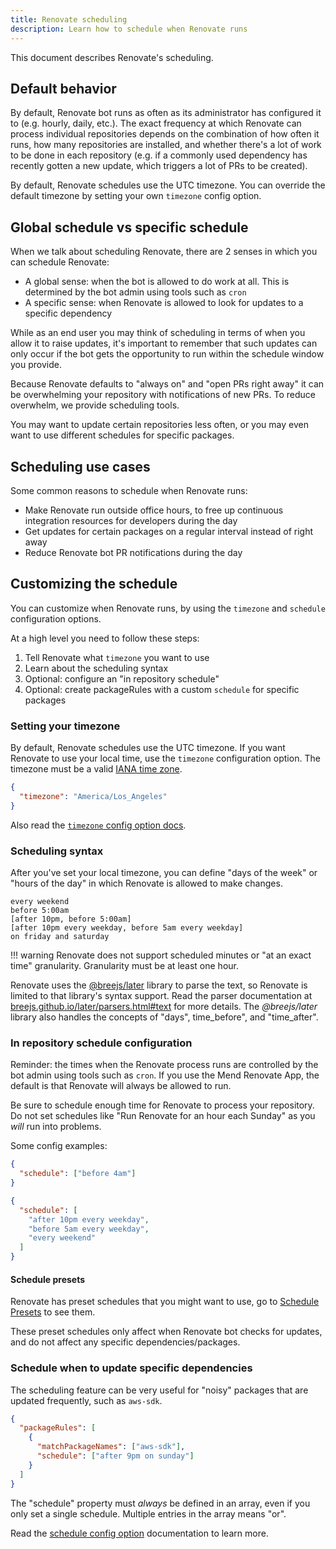 ```yaml
---
title: Renovate scheduling
description: Learn how to schedule when Renovate runs
---
```


This document describes Renovate's scheduling.

## Default behavior

By default, Renovate bot runs as often as its administrator has configured it to (e.g. hourly, daily, etc.).
The exact frequency at which Renovate can process individual repositories depends on the combination of how often it runs, how many repositories are installed, and whether there's a lot of work to be done in each repository (e.g. if a commonly used dependency has recently gotten a new update, which triggers a lot of PRs to be created).

By default, Renovate schedules use the UTC timezone.
You can override the default timezone by setting your own `timezone` config option.

## Global schedule vs specific schedule

When we talk about scheduling Renovate, there are 2 senses in which you can schedule Renovate:

- A global sense: when the bot is allowed to do work at all. This is determined by the bot admin using tools such as `cron`
- A specific sense: when Renovate is allowed to look for updates to a specific dependency

While as an end user you may think of scheduling in terms of when you allow it to raise updates, it's important to remember that such updates can only occur if the bot gets the opportunity to run within the schedule window you provide.

Because Renovate defaults to "always on" and "open PRs right away" it can be overwhelming your repository with notifications of new PRs.
To reduce overwhelm, we provide scheduling tools.

You may want to update certain repositories less often, or you may even want to use different schedules for specific packages.

## Scheduling use cases

Some common reasons to schedule when Renovate runs:

- Make Renovate run outside office hours, to free up continuous integration resources for developers during the day
- Get updates for certain packages on a regular interval instead of right away
- Reduce Renovate bot PR notifications during the day

## Customizing the schedule

You can customize when Renovate runs, by using the `timezone` and `schedule` configuration options.

At a high level you need to follow these steps:

1. Tell Renovate what `timezone` you want to use
1. Learn about the scheduling syntax
1. Optional: configure an "in repository schedule"
1. Optional: create packageRules with a custom `schedule` for specific packages

### Setting your timezone

By default, Renovate schedules use the UTC timezone.
If you want Renovate to use your local time, use the `timezone` configuration option.
The timezone must be a valid [IANA time zone](https://en.wikipedia.org/wiki/List_of_tz_database_time_zones).

```json title="Setting a specific timezone in your local config file"
{
  "timezone": "America/Los_Angeles"
}
```

Also read the [`timezone` config option docs](../configuration-options.md#timezone).

### Scheduling syntax

After you've set your local timezone, you can define "days of the week" or "hours of the day" in which Renovate is allowed to make changes.

``` title="Examples of the kind of schedules you can create"
every weekend
before 5:00am
[after 10pm, before 5:00am]
[after 10pm every weekday, before 5am every weekday]
on friday and saturday
```

<!-- prettier-ignore -->
!!! warning
    Renovate does not support scheduled minutes or "at an exact time" granularity.
    Granularity must be at least one hour.

Renovate uses the [@breejs/later](https://github.com/breejs/later) library to parse the text, so Renovate is limited to that library's syntax support.
Read the parser documentation at [breejs.github.io/later/parsers.html#text](https://breejs.github.io/later/parsers.html#text) for more details.
The _@breejs/later_ library also handles the concepts of "days", time_before", and "time_after".

### In repository schedule configuration

Reminder: the times when the Renovate process runs are controlled by the bot admin using tools such as `cron`.
If you use the Mend Renovate App, the default is that Renovate will always be allowed to run.

Be sure to schedule enough time for Renovate to process your repository.
Do not set schedules like "Run Renovate for an hour each Sunday" as you _will_ run into problems.

Some config examples:

```json title="Renovate should run each day before 4 am"
{
  "schedule": ["before 4am"]
}
```

```json title="Renovate should run outside of common office hours"
{
  "schedule": [
    "after 10pm every weekday",
    "before 5am every weekday",
    "every weekend"
  ]
}
```

#### Schedule presets

Renovate has preset schedules that you might want to use, go to [Schedule Presets](https://docs.renovatebot.com/presets-schedule/) to see them.

These preset schedules only affect when Renovate bot checks for updates, and do not affect any specific dependencies/packages.

### Schedule when to update specific dependencies

The scheduling feature can be very useful for "noisy" packages that are updated frequently, such as `aws-sdk`.

```json title="Restrict aws-sdk to weekly updates"
{
  "packageRules": [
    {
      "matchPackageNames": ["aws-sdk"],
      "schedule": ["after 9pm on sunday"]
    }
  ]
}
```

The "schedule" property must _always_ be defined in an array, even if you only set a single schedule.
Multiple entries in the array means "or".

Read the [schedule config option](../configuration-options.md#schedule) documentation to learn more.

